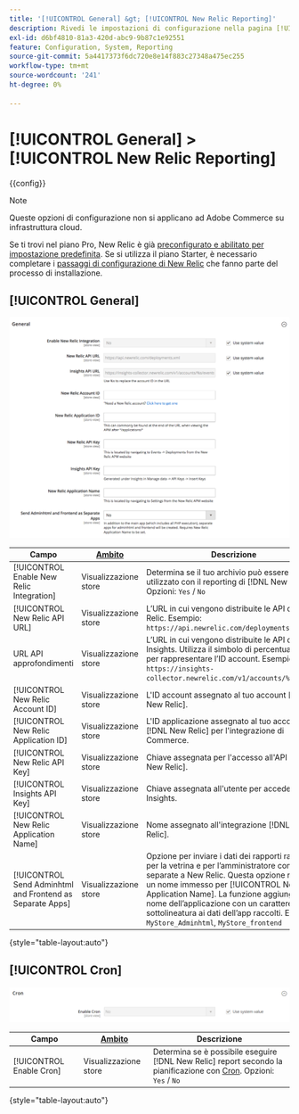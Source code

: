 ```yaml
---
title: '[!UICONTROL General] &gt; [!UICONTROL New Relic Reporting]'
description: Rivedi le impostazioni di configurazione nella pagina [!UICONTROL General] &gt; [!UICONTROL New Relic Reporting] dell'amministratore di Commerce.
exl-id: d6bf4810-81a3-420d-abc9-9b87c1e92551
feature: Configuration, System, Reporting
source-git-commit: 5a4417373f6dc720e8e14f883c27348a475ec255
workflow-type: tm+mt
source-wordcount: '241'
ht-degree: 0%

---
```


# [!UICONTROL General] > [!UICONTROL New Relic Reporting]

{{config}}

>[!NOTE]
>Queste opzioni di configurazione non si applicano ad Adobe Commerce su infrastruttura cloud.
>
>Se ti trovi nel piano Pro, New Relic è già [preconfigurato e abilitato per impostazione predefinita](https://experienceleague.adobe.com/docs/commerce-cloud-service/user-guide/monitor/new-relic/new-relic-service.html?lang=it). Se si utilizza il piano Starter, è necessario completare i [passaggi di configurazione di New Relic](https://experienceleague.adobe.com/docs/commerce-cloud-service/user-guide/monitor/new-relic/account-management.html?lang=it#configure-new-relic-for-starter-environment) che fanno parte del processo di installazione.

## [!UICONTROL General]

![Generale](./assets/new-relic-reporting-general.png)<!-- zoom -->

<!-- [General](https://experienceleague.adobe.com/it/docs/commerce-admin/start/reporting/new-relic-reporting) -->

| Campo | [Ambito](../../getting-started/websites-stores-views.md#scope-settings) | Descrizione |
|--- |--- |--- |
| [!UICONTROL Enable New Relic Integration] | Visualizzazione store | Determina se il tuo archivio può essere utilizzato con il reporting di [!DNL New Relic]. Opzioni: `Yes` / `No` |
| [!UICONTROL New Relic API URL] | Visualizzazione store | L’URL in cui vengono distribuite le API di New Relic. Esempio: `https://api.newrelic.com/deployments.xml` |
| URL API approfondimenti | Visualizzazione store | L’URL in cui vengono distribuite le API di Insights. Utilizza il simbolo di percentuale (%) per rappresentare l’ID account. Esempio: `https://insights-collector.newrelic.com/v1/accounts/%s/events` |
| [!UICONTROL New Relic Account ID] | Visualizzazione store | L&#39;ID account assegnato al tuo account [!DNL New Relic]. |
| [!UICONTROL New Relic Application ID] | Visualizzazione store | L&#39;ID applicazione assegnato al tuo account [!DNL New Relic] per l&#39;integrazione di Commerce. |
| [!UICONTROL New Relic API Key] | Visualizzazione store | Chiave assegnata per l&#39;accesso all&#39;API [!DNL New Relic]. |
| [!UICONTROL Insights API Key] | Visualizzazione store | Chiave assegnata all&#39;utente per accedere a Insights. |
| [!UICONTROL New Relic Application Name] | Visualizzazione store | Nome assegnato all&#39;integrazione [!DNL New Relic]. |
| [!UICONTROL Send Adminhtml and Frontend as Separate Apps] | Visualizzazione store | Opzione per inviare i dati dei rapporti raccolti per la vetrina e per l’amministratore come app separate a New Relic. Questa opzione richiede un nome immesso per [!UICONTROL New Relic Application Name]. La funzione aggiunge il nome dell’applicazione con un carattere di sottolineatura ai dati dell’app raccolti. Esempio: `MyStore_Adminhtml`, `MyStore_frontend` |

{style="table-layout:auto"}

## [!UICONTROL Cron]

![Cron](./assets/new-relic-reporting-cron.png)<!-- zoom -->

<!-- Cron](https://experienceleague.adobe.com/it/docs/commerce-admin/systems/tools/cron) -->

| Campo | [Ambito](../../getting-started/websites-stores-views.md#scope-settings) | Descrizione |
|--- |--- |--- |
| [!UICONTROL Enable Cron] | Visualizzazione store | Determina se è possibile eseguire [!DNL New Relic] report secondo la pianificazione con [Cron](../../systems/cron.md). Opzioni: `Yes` / `No` |

{style="table-layout:auto"}
